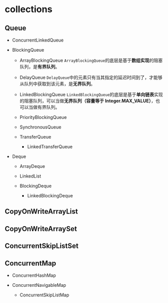 # collections

## Queue

- ConcurrentLinkedQueue
- BlockingQueue

	- ArrayBlockingQueue
	    `ArrayBlockingQueue`的底层是基于**数组实现**的阻塞队列，是**有界队列**。
	- DelayQueue
	    `DelayQueue`中的元素只有当其指定的延迟时间到了，才能够从队列中获取到该元素，是**无界队列**。
	- LinkedBlockingQueue
	    `LinkedBlockingQueue`的底层是基于**单向链表**实现的阻塞队列，可以当做**无界队列（容量等于 Integer.MAX_VALUE）**，也可以当做有界队列。
	- PriorityBlockingQueue
	- SynchronousQueue
	- TransferQueue 

		- LinkedTransferQueue 

- Deque

	- ArrayDeque
	- LinkedList
	- BlockingDeque

		- LinkedBlockingDeque

## CopyOnWriteArrayList

## CopyOnWriteArraySet

## ConcurrentSkipListSet

## ConcurrentMap

- ConcurrentHashMap
- ConcurrentNavigableMap

	- ConcurrentSkipListMap
